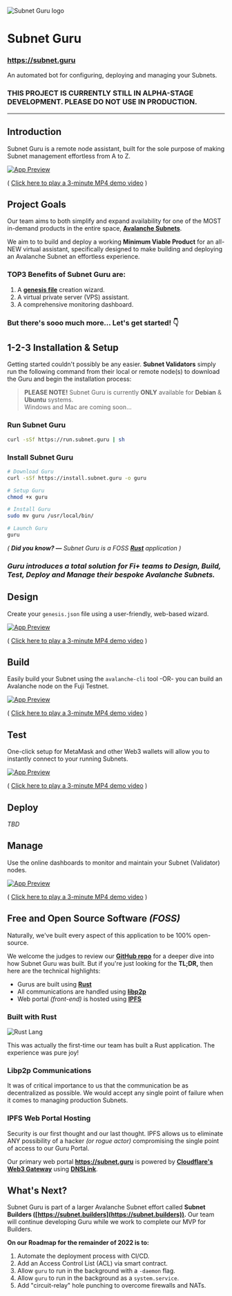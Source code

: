 ![Subnet Guru logo](https://i.ibb.co/vHCBZSY/guru-256.png)

# Subnet Guru

### https://subnet.guru

An automated bot for configuring, deploying and managing your Subnets.

### THIS PROJECT IS CURRENTLY STILL IN ALPHA-STAGE DEVELOPMENT. PLEASE DO NOT USE IN PRODUCTION.

---

## Introduction

Subnet Guru is a remote node assistant, built for the sole purpose of making Subnet management effortless from A to Z.

[![App Preview](https://subnet.guru/promo.jpg)](https://subnet.guru/promo.mp4)

( [Click here to play a 3-minute MP4 demo video](https://subnet.guru/promo.mp4) )


## Project Goals

Our team aims to both simplify and expand availability for one of the MOST in-demand products in the entire space, [__Avalanche Subnets__](https://docs.avax.network/subnets).

We aim to to build and deploy a working __Minimum Viable Product__ for an all-NEW virtual assistant, specifically designed to make building and deploying an Avalanche Subnet an effortless experience.

### TOP3 Benefits of Subnet Guru are:

1. A [__genesis file__](https://docs.avax.network/community/tutorials-contest/2022/avax-subnet-customization#creating-a-custom-genesis-file) creation wizard.
2. A virtual private server (VPS) assistant.
3. A comprehensive monitoring dashboard.

### But there's sooo much more... Let's get started! 👇

## 1-2-3 Installation & Setup

Getting started couldn't possibly be any easier. __Subnet Validators__ simply run the following command from their local or remote node(s) to download the Guru and begin the installation process:

> __PLEASE NOTE!__ Subnet Guru is currently __ONLY__ available for __Debian__ & __Ubuntu__ systems.  
Windows and Mac are coming soon...

### Run Subnet Guru

```sh
curl -sSf https://run.subnet.guru | sh
```

### Install Subnet Guru

```sh
# Download Guru
curl -sSf https://install.subnet.guru -o guru

# Setup Guru
chmod +x guru

# Install Guru
sudo mv guru /usr/local/bin/

# Launch Guru
guru
```
_( __Did you know? —__ Subnet Guru is a FOSS [__Rust__](https://www.rust-lang.org/) application )_


### _Guru introduces a total solution for Fi+ teams to Design, Build, Test, Deploy and Manage their bespoke Avalanche Subnets._

## Design

Create your `genesis.json` file using a user-friendly, web-based wizard.

[![App Preview](https://subnet.guru/promo-design.jpg)](https://subnet.guru/promo-design.mp4)

( [Click here to play a 3-minute MP4 demo video](https://subnet.guru/promo-design.mp4) )


## Build

Easily build your Subnet using the `avalanche-cli` tool -OR- you can build an Avalanche node on the Fuji Testnet.

[![App Preview](https://subnet.guru/promo-build.jpg)](https://subnet.guru/promo-build.mp4)

( [Click here to play a 3-minute MP4 demo video](https://subnet.guru/promo-build.mp4) )


## Test

One-click setup for MetaMask and other Web3 wallets will allow you to instantly connect to your running Subnets.

[![App Preview](https://subnet.guru/promo-test.jpg)](https://subnet.guru/promo-test.mp4)

( [Click here to play a 3-minute MP4 demo video](https://subnet.guru/promo-test.mp4) )


## Deploy

_TBD_

## Manage

Use the online dashboards to monitor and maintain your Subnet (Validator) nodes.

[![App Preview](https://subnet.guru/promo-manage.jpg)](https://subnet.guru/promo-manage.mp4)

( [Click here to play a 3-minute MP4 demo video](https://subnet.guru/promo-manage.mp4) )


## Free and Open Source Software _(FOSS)_

Naturally, we've built every aspect of this application to be 100% open-source.

We welcome the judges to review our [__GitHub repo__](https://github.com/avasdao/subnet-guru) for a deeper dive into how Subnet Guru was built. But if you're just looking for the __TL;DR,__ then here are the technical highlights:

- Gurus are built using [__Rust__](https://www.rust-lang.org/)
- All communications are handled using [__libp2p__](https://libp2p.io/)
- Web portal _(front-end)_ is hosted using [__IPFS__](https://ipfs.io/)

### Built with Rust

![Rust Lang](https://i.ibb.co/VHk0Z2Q/rust-banner.jpg)

This was actually the first-time our team has built a Rust application. The experience was pure joy!

### Libp2p Communications

It was of critical importance to us that the communication be as decentralized as possible. We would accept any single point of failure when it comes to managing production Subnets.

### IPFS Web Portal Hosting

Security is our first thought and our last thought. IPFS allows us to eliminate ANY possibility of a hacker _(or rogue actor)_ compromising the single point of access to our Guru Portal.

Our primary web portal [__https://subnet.guru__](https://subnet.guru) is powered by [__Cloudflare's Web3 Gateway__](https://www.cloudflare.com/web3/) using [__DNSLink__](https://developers.cloudflare.com/web3/ipfs-gateway/concepts/dnslink/).


## What's Next?

Subnet Guru is part of a larger Avalanche Subnet effort called __Subnet Builders ([https://subnet.builders](https://subnet.builders)).__ Our team will continue developing Guru while we work to complete our MVP for Builders.

__On our Roadmap for the remainder of 2022 is to:__

1. Automate the deployment process with CI/CD.
2. Add an Access Control List (ACL) via smart contract.
3. Allow `guru` to run in the background with a `-daemon` flag.
4. Allow `guru` to run in the background as a `system.service`.
5. Add "circuit-relay" hole punching to overcome firewalls and NATs.
